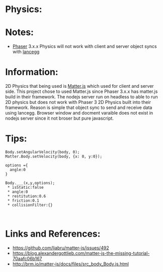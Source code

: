 # Physics:

# Notes:
 * [Phaser](https://phaser.io/) 3.x.x Physics will not work with client and server object syncs with [lancegg](http://lance.gg/)

# Information: 
 2D Physics that being used is [Matter.js](http://brm.io/matter-js/) which used for client and server side. This project chose to used Matter.js since Phaser 3.x.x has matter.js build in their framework. The nodejs server run on headless to able to run 2D physics but does not work with Phaser 3 2D Physics built into their framework. Reason is simple that object sync to send and receive data using lancegg. Browser window and docment varaible does not exist in nodejs server since it not broser but pure javascript.


# Tips:

``` 
Body.setAngularVelocity(body, 0);
Matter.Body.setVelocity(body, {x: 0, y:0});

options ={
  angle:0
}

Body.___(x,y,options);
 * isStatic:false
 * angle:0
 * restitution:0.6
 * friction:0.1
 * collisionFilter:{}

 

```

# Links and References:
 * https://github.com/liabru/matter-js/issues/492
 * https://blog.alexandergottlieb.com/matter-js-the-missing-tutorial-70aafc06b167
 * http://brm.io/matter-js/docs/files/src_body_Body.js.html



 